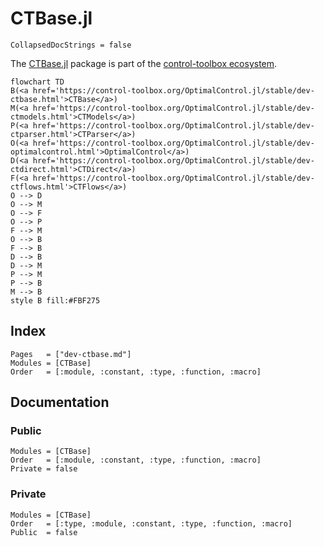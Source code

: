 # CTBase.jl

```@meta
CollapsedDocStrings = false
```

The [CTBase.jl](https://github.com/control-toolbox/CTBase.jl/) package is part of the [control-toolbox ecosystem](https://github.com/control-toolbox).

```mermaid
flowchart TD
B(<a href='https://control-toolbox.org/OptimalControl.jl/stable/dev-ctbase.html'>CTBase</a>)
M(<a href='https://control-toolbox.org/OptimalControl.jl/stable/dev-ctmodels.html'>CTModels</a>)
P(<a href='https://control-toolbox.org/OptimalControl.jl/stable/dev-ctparser.html'>CTParser</a>)
O(<a href='https://control-toolbox.org/OptimalControl.jl/stable/dev-optimalcontrol.html'>OptimalControl</a>)
D(<a href='https://control-toolbox.org/OptimalControl.jl/stable/dev-ctdirect.html'>CTDirect</a>)
F(<a href='https://control-toolbox.org/OptimalControl.jl/stable/dev-ctflows.html'>CTFlows</a>)
O --> D
O --> M
O --> F
O --> P
F --> M
O --> B
F --> B
D --> B
D --> M
P --> M
P --> B
M --> B
style B fill:#FBF275
```

## Index

```@index
Pages   = ["dev-ctbase.md"]
Modules = [CTBase]
Order   = [:module, :constant, :type, :function, :macro]
```

## Documentation

### Public

```@autodocs
Modules = [CTBase]
Order   = [:module, :constant, :type, :function, :macro]
Private = false
```

### Private

```@autodocs
Modules = [CTBase]
Order   = [:type, :module, :constant, :type, :function, :macro]
Public  = false
```